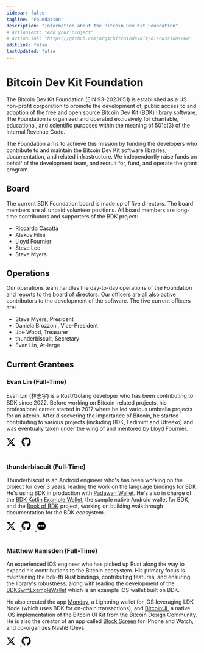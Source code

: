 ```yaml
---
sidebar: false
tagline: "Foundation"
description: "Information about the Bitcoin Dev Kit Foundation"
# actionText: "Add your project"
# actionLink: "https://github.com/orgs/bitcoindevkit/discussions/64"
editLink: false
lastUpdated: false
---
```


# Bitcoin Dev Kit Foundation
The Bitcoin Dev Kit Foundation (EIN 93-2023051) is established as a US non-profit corporation to promote the development of, public access to and adoption of the free and open source Bitcoin Dev Kit (BDK) library software. The Foundation is organized and operated exclusively for charitable, educational, and scientific purposes within the meaning of 501c(3) of the Internal Revenue Code.

The Foundation aims to achieve this mission by funding the developers who contribute to and maintain the Bitcoin Dev Kit software libraries, documentation, and related infrastructure. We independently raise funds on behalf of the development team, and recruit for, fund, and operate the grant program.

<!-- Link to grant page -->

## Board
The current BDK Foundation board is made up of five directors. The board members are all unpaid volunteer positions. All board members are long-time contributors and supporters of the BDK project:
- Riccardo Casatta
- Alekos Filini
- Lloyd Fournier
- Steve Lee
- Steve Myers

## Operations
Our operations team handles the day-to-day operations of the Foundation and reports to the board of directors. Our officers are all also active contributors to the development of the software. The five current officers are:
- Steve Myers, President
- Daniela Brozzoni, Vice-President
- Joe Wood, Treasurer
- thunderbiscuit, Secretary
- Evan Lin, At-large

## Current Grantees

### Evan Lin (Full-Time)
Evan Lin (林志宇) is a Rust/Golang developer who has been contributing to BDK since 2022. Before working on Bitcoin-related projects, his professional career started in 2017 where he led various umbrella projects for an altcoin. After discovering the importance of Bitcoin, he started contributing to various projects (including BDK, Fedimint and Utreexo) and was eventually taken under the wing of and mentored by Lloyd Fournier.

<div>
  <a href="https://twitter.com/evanlinjin" target="_blank">
    <img src="/img/twitter-icon.svg" style="width: 24px; margin: 0 12px 0 0">
  </a>
  <a href="https://github.com/evanlinjin" target="_blank">
    <img src="/img/github-icon.svg" style="width: 24px; margin: 0 12px 0 0">
  </a>
</div>
<br>

### thunderbiscuit (Full-Time)
Thunderbiscuit is an Android engineer who's has been working on the project for over 3 years, leading the work on the language bindings for BDK. He's using BDK in production with [Padawan Wallet](https://padawanwallet.com/). He's also in charge of the [BDK Kotlin Example Wallet](https://github.com/bitcoindevkit/bdk-kotlin-example-wallet), the sample native Android wallet for BDK, and the [Book of BDK](https://bitcoindevkit.github.io/book-of-bdk/) project, working on building walkthrough documentation for the BDK ecosystem.

<div>
  <a href="https://twitter.com/thunderB__" target="_blank">
    <img src="/img/twitter-icon.svg" style="width: 24px; margin: 0 12px 0 0">
  </a>
  <a href="https://github.com/thunderbiscuit" target="_blank">
    <img src="/img/github-icon.svg" style="width: 24px; margin: 0 12px 0 0">
  </a>
  <a href="https://thunderbiscuit.com" target="_blank">
    <img src="/img/www.png" style="width: 24px">
  </a>
</div>
<br>

### Matthew Ramsden (Full-Time)
An experienced iOS engineer who has picked up Rust along the way to expand his contributions to the Bitcoin ecosystem. His primary focus is maintaining the bdk-ffi Rust bindings, contributing features, and ensuring the library's robustness, along with leading the development of the [BDKSwiftExampleWallet](https://github.com/bitcoindevkit/BDKSwiftExampleWallet) which is an example iOS wallet built on BDK.

He also created the app [Monday](https://github.com/reez/Monday), a Lightning wallet for iOS leveraging LDK Node (which uses BDK for on-chain transactions), and [BitcoinUI](https://github.com/reez/BitcoinUI), a native iOS implementation of the Bitcoin UI Kit from the Bitcoin Design Community. He is also the creator of an app called [Block Screen](https://apps.apple.com/us/app/block-screen/id1533333210) for iPhone and Watch, and co-organizes NashBitDevs.

<div>
  <a href="https://twitter.com/matthewramsden" target="_blank">
    <img src="/img/twitter-icon.svg" style="width: 24px; margin: 0 12px 0 0">
  </a>
  <a href="https://github.com/reez" target="_blank">
    <img src="/img/github-icon.svg" style="width: 24px">
  </a>
</div>
<br>
